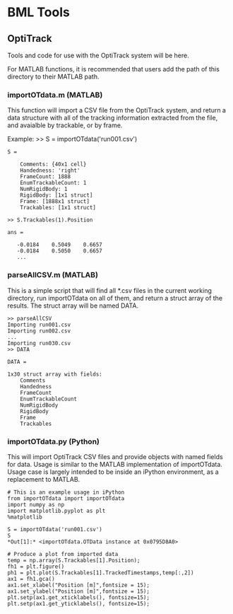 BML Tools
===============

OptiTrack
---------

Tools and code for use with the OptiTrack system will be here.

For MATLAB functions, it is recommended that users add the path of this directory to their MATLAB path.
	
### importOTdata.m  (MATLAB)

This function will import a CSV file from the OptiTrack system, and return a data structure with all of the tracking information extracted from the file,
and avaialble by trackable, or by frame.

Example:
	>> S = importOTdata('run001.csv')

	S = 

		Comments: {40x1 cell}
		Handedness: 'right'
		FrameCount: 1888
		EnumTrackableCount: 1
		NumRigidBody: 1
		RigidBody: [1x1 struct]
		Frame: [1888x1 struct]
		Trackables: [1x1 struct]

	>> S.Trackables(1).Position

	ans =

	   -0.0184    0.5049    0.6657
	   -0.0184    0.5050    0.6657
	   ...
	   
				

### parseAllCSV.m  (MATLAB)

This is a simple script that will find all *.csv files in the current working directory, run importOTdata on all of them, and return a struct array of the results.
The struct array will be named DATA.

	>> parseAllCSV
	Importing run001.csv
	Importing run002.csv
	...
	Importing run030.csv
	>> DATA

	DATA = 

	1x30 struct array with fields:
		Comments
		Handedness
		FrameCount
		EnumTrackableCount
		NumRigidBody
		RigidBody
		Frame
		Trackables



### importOTdata.py  (Python)

This will import OptiTrack CSV files and provide objects with named fields for data. Usage is similar to the MATLAB implementation of importOTdata.
Usage case is largely intended to be inside an iPython environment, as a replacement to MATLAB.

	# This is an example usage in iPython
	from importOTdata import importOTdata
	import numpy as np
	import matplotlib.pyplot as plt
	%matplotlib
	
	S = importOTdata('run001.csv')
	S
	*Out[1]:* <importOTdata.OTData instance at 0x0795D8A0>
	
	# Produce a plot from imported data
	temp = np.array(S.Trackables[1].Position);
	fh1 = plt.figure()
	ph1 = plt.plot(S.Trackables[1].TrackedTimestamps,temp[:,2])
	ax1 = fh1.gca()
	ax1.set_xlabel("Position [m]",fontsize = 15);
	ax1.set_ylabel("Position [m]",fontsize = 15);
	plt.setp(ax1.get_xticklabels(), fontsize=15);
	plt.setp(ax1.get_yticklabels(), fontsize=15);
	
